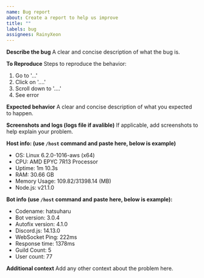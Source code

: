 ```yaml
---
name: Bug report
about: Create a report to help us improve
title: ""
labels: bug
assignees: RainyXeon
---
```


**Describe the bug**
A clear and concise description of what the bug is.

**To Reproduce**
Steps to reproduce the behavior:

1. Go to '...'
2. Click on '....'
3. Scroll down to '....'
4. See error

**Expected behavior**
A clear and concise description of what you expected to happen.

**Screenshots and logs (logs file if avalible)**
If applicable, add screenshots to help explain your problem.

**Host info: (use `/host` command and paste here, below is example)**

- OS: Linux 6.2.0-1016-aws (x64)
- CPU: AMD EPYC 7R13 Processor
- Uptime: 1m 10.3s
- RAM: 30.66 GB
- Memory Usage: 109.82/31398.14 (MB)
- Node.js: v21.1.0

**Bot info (use `/host` command and paste here, below is example):**

- Codename: hatsuharu
- Bot version: 3.0.4
- Autofix version: 4.1.0
- Discord.js: 14.13.0
- WebSocket Ping: 222ms
- Response time: 1378ms
- Guild Count: 5
- User count: 77

**Additional context**
Add any other context about the problem here.
